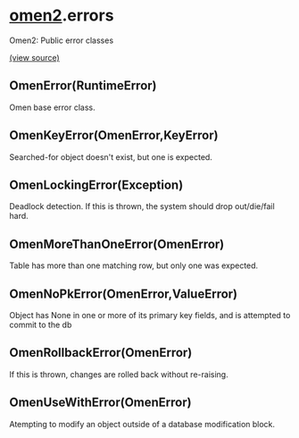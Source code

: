 # [omen2](omen2.md).errors
Omen2: Public error classes


[(view source)](https://github.com/atakamallc/omen2/blob/master/omen2/errors.py)
## OmenError(RuntimeError)
Omen base error class.



## OmenKeyError(OmenError,KeyError)
Searched-for object doesn't exist, but one is expected.



## OmenLockingError(Exception)
Deadlock detection.  If this is thrown, the system should drop out/die/fail hard.



## OmenMoreThanOneError(OmenError)
Table has more than one matching row, but only one was expected.



## OmenNoPkError(OmenError,ValueError)
Object has None in one or more of its primary key fields, and is attempted to commit to the db



## OmenRollbackError(OmenError)
If this is thrown, changes are rolled back without re-raising.



## OmenUseWithError(OmenError)
Atempting to modify an object outside of a database modification block.



